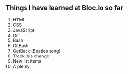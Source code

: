## Things I have learned at Bloc.io so far

1. HTML
2. CSS
3. JavaScript
4. Git
5. Bash
6. GitBash
7. GetBack (Beatles song)
8. Track this change
9. New list items
10. A plenty



